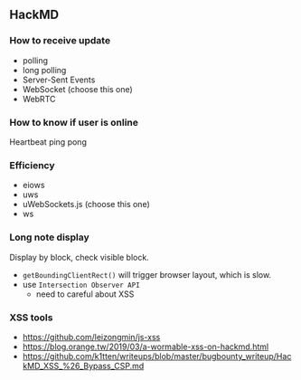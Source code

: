 ## HackMD

### How to receive update

* polling
* long polling
* Server-Sent Events
* WebSocket (choose this one)
* WebRTC

### How to know if user is online

Heartbeat ping pong

### Efficiency

* eiows
* uws
* uWebSockets.js (choose this one)
* ws

### Long note display

Display by block, check visible block.

* `getBoundingClientRect()` will trigger browser layout, which is slow.
* use `Intersection Observer API`
  * need to careful about XSS

### XSS tools

* https://github.com/leizongmin/js-xss
* https://blog.orange.tw/2019/03/a-wormable-xss-on-hackmd.html
* https://github.com/k1tten/writeups/blob/master/bugbounty_writeup/HackMD_XSS_%26_Bypass_CSP.md

